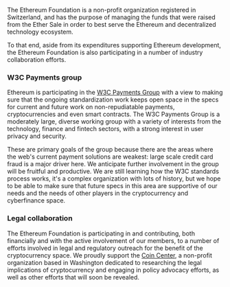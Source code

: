 
The Ethereum Foundation is a non-profit organization registered in Switzerland, and has the purpose of managing the funds that were raised from the Ether Sale in order to best serve the Ethereum and decentralized technology ecosystem.

To that end, aside from its expenditures supporting Ethereum development, the Ethereum Foundation is also participating in a number of industry collaboration efforts.



### W3C Payments group


Ethereum is participating in the [W3C Payments Group](http://www.w3.org/blog/wpig/2015/02/19/web-payments-ig-meeting-in-utrecht-getting-my-feet-wet-and-moving/) with a view to making sure that the ongoing standardization work keeps open space in the specs for current and future work on non-repudiatable payments, cryptocurrencies and even smart contracts. The W3C Payments Group is a moderately large, diverse working group with a variety of interests from the technology, finance and fintech sectors, with a strong interest in user privacy and security. 

These are primary goals of the group because there are the areas where the web's current payment solutions are weakest: large scale credit card fraud is a major driver here. We anticipate further involvement in the group will be fruitful and productive. We are still learning how the W3C standards process works, it's a complex organization with lots of history, but we hope to be able to make sure that future specs in this area are supportive of our needs and the needs of other players in the cryptocurrency and cyberfinance space.


### Legal collaboration

The Ethereum Foundation is participating in and contributing, both financially and with the active involvement of our members, to a number of efforts involved in legal and regulatory outreach for the benefit of the cryptocurrency space. We proudly support the [Coin Center](https://coincenter.org/), a non-profit organization based in Washington dedicated to researching the legal implications of cryptocurrency and engaging in policy advocacy efforts, as well as other efforts that will soon be revealed.



